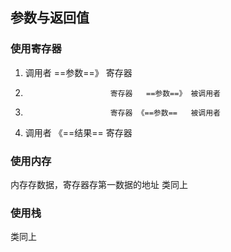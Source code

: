 ##  参数与返回值
###   使用寄存器
1. 调用者 	   ==参数==》 寄存器
2.					  	  寄存器   ==参数==》 被调用者
3.					  	  寄存器 《==参数==   被调用者
4. 调用者    《==结果==   寄存器




###   使用内存
内存存数据，寄存器存第一数据的地址
类同上



###   使用栈
类同上
